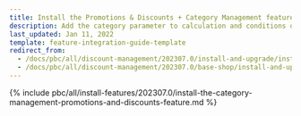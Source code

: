 ```yaml
---
title: Install the Promotions & Discounts + Category Management feature
description: Add the category parameter to calculation and conditions queries in the Promotions & Discounts feature.
last_updated: Jan 11, 2022
template: feature-integration-guide-template
redirect_from:
  - /docs/pbc/all/discount-management/202307.0/install-and-upgrade/install-the-promotions-and-discounts-category-management-feature.html
  - /docs/pbc/all/discount-management/202307.0/base-shop/install-and-upgrade/install-the-promotions-and-discounts-category-management-feature.html
---
```

{% include pbc/all/install-features/202307.0/install-the-category-management-promotions-and-discounts-feature.md %} <!-- To edit, see /_includes/pbc/all/install-features/202307.0/install-the-category-management-promotions-and-discounts-feature.md -->
